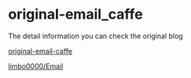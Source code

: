 # original-email_caffe<br />

The detail information you can check the original blog

[original-email-caffe](https://zhuanlan.zhihu.com/p/25767465)

[limbo0000/Email](https://github.com/limbo0000/Email)
